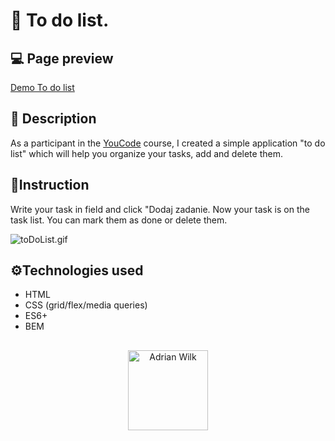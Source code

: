 # :memo: To do list.

## :computer: Page preview
[Demo To do list](https://awilku.github.io/toDoListApplication/)
## :page_facing_up: Description
As a participant in the [YouCode](https://youcode.pl/frontend-developer/) course, I created a simple application "to do list" which will help you organize your tasks, add and delete them.
## :receipt:Instruction

Write your task in field and click "Dodaj zadanie. Now your task is on the task list. You can mark them as done or delete them.

![toDoList.gif](https://i.postimg.cc/ZqhhFzpF/toDoList.gif)
## :gear:Technologies used
- HTML
- CSS (grid/flex/media queries)
- ES6+
- BEM
##
<p align="center">
  <img width="128" src="https://i.postimg.cc/MHZdn0T0/icon.png" alt="Adrian Wilk">
</p>
